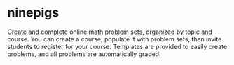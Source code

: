 # ninepigs
Create and complete online math problem sets, organized by topic and course.
You can create a course, populate it with problem sets, then invite students to register for your course.
Templates are provided to easily create problems, and all problems are automatically graded.
